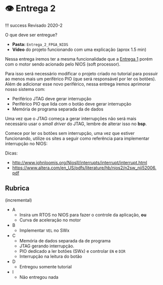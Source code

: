 #  👁 Entrega 2

!!! success
    Revisado 2020-2

O que deve ser entregue?

- **Pasta:** `Entrega_2_FPGA_NIOS`
- **Vídeo** do projeto funcionando com uma explicação (aprox 1.5 min)

Nessa entrega iremos ter a mesma funcionalidade que a [Entrega 1](/Entrega1/) porém com o motor sendo acionado pelo NIOS (soft processor).

Para isso será necessário modificar o projeto criado no tutorial para possuir ao menos mais um periférico PIO (que será responsável por ler os botões). Além de adicionar esse novo periférico, nessa entrega iremos aprimorar nosso sistema com:

- Periférico JTAG deve gerar interrupção
- Periférico PIO que lida com o botão deve gerar interrupção
- Memória de programa separada da de dados

Uma vez que o JTAG começa a gerar interrupções não será mais necessário usar o *small driver* do JTAG, lembre de alterar isso no **bsp**. 

Comece por ler os botões sem interrupção, uma vez que estiver funcionando, utilize os sites a seguir como referência para implementar interrupção no NIOS:

Dicas:

- http://www.johnloomis.org/NiosII/interrupts/interrupt/interrupt.html
- https://www.altera.com/en_US/pdfs/literature/hb/nios2/n2sw_nii52006.pdf

## Rubrica

(incremental)

- A 
    - Insira um RTOS no NIOS para fazer o controle da aplicação, **ou**
    - Curva de aceleração no motor
- B
    - Implementar `VEL` no SWx
- C
    - Memória de dados separada da de programa
    - JTAG gerando interrupção.
    - PIO dedicado a ler botões (SWx) e controlar `EN` e `DIR`
    - Interrupção na leitura do botão
- D 
    - Entregou somente tutorial
- I
    - Não entregou nada
